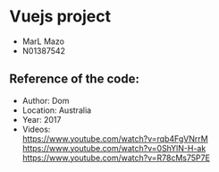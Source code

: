 # Vuejs project
- MarL Mazo
- N01387542

## Reference of the code:
- Author: Dom
- Location: Australia
- Year: 2017
- Videos: \
https://www.youtube.com/watch?v=rqb4FgVNrrM \
https://www.youtube.com/watch?v=0ShYlN-H-ak \
https://www.youtube.com/watch?v=R78cMs75P7E
